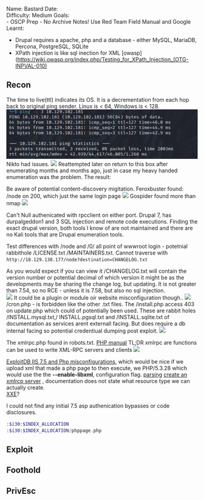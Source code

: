 
Name: Bastard
Date:  
Difficulty:  Medium
Goals:  
	- OSCP Prep
	- No Archive Notes! Use Red Team Field Manual and Google
Learnt:
- Drupal requires a apache, php and a database - either MySQL, MariaDB, Percona, PostgreSQL, SQLite
- XPath injection is like sql inection for XML [owasp](https://wiki.owasp.org/index.php/Testing_for_XPath_Injection_(OTG-INPVAL-010)



## Recon

The time to live(ttl) indicates its OS. It is a decrementation from each hop back to original ping sender. Linux is < 64, Windows is < 128.
![ping](HackTheBox/Retired-Machines/Bastard/Screenshots/ping.png)
Nikto had issues.
![](nikto-error-limit-reached.png)
Reattempted later on return to this box after enumerating months and months ago, just in case my heavy handed enumeration was the problem. The result:


Be aware of potential content-discovery migitation. Feroxbuster found: /node on 200, which just the same login page
![](doesnotlikedirbusting.png)
Gospider found more than nmap
![](gospider.png)

Can't Null authenicated with rpcclient on either port. Drupal 7, has durpalgeddon1 and 3 SQL injection and remote code executions. Finding the exact drupal version, both tools I know of are not maintained and there are no Kali tools that are Drupal enumeration tools.

Test differences with /node and /0/ all point of wwwroot login - potetnial rabbithole
/LICENSE.txt /MAINTAINERS.txt. Cannot traverse with `http://10.129.130.177/node?destination=CHANGELOG.txt`

As you would expect if you can view it /CHANGELOG.txt will contain the version number or potential decimal of which version it might be as the developments may be sharing the change log, but updating. It is not greater than 7.54, so no RCE - unless it is 7.58, but also no sql injection.  
![](drupalversion.png)
It could be a plugin or module oir website misconfiguration though..
![](searchsploitdrupal.png)
 /cron.php - is forbidden like the other .txt files. The /install.php access 403 on update.php which could of potentially been used. These are rabbit holes /INSTALL.mysql.txt,/ INSTALL.pgsql.txt and /INSTALL.sqlite.txt of documentation as services arent externall facing. But does require a db internal facing so potential credentiual dumping  post exploit.
 ![](requiresadb.png) 

The xmlrpc.php found in robots.txt. [PHP manual](https://www.php.net/manual/en/book.xmlrpc.php) TL;DR xmlrpc are functions can be used to write XML-RPC servers and clients
![](xmlrpc.png)

[ExploitDB IIS 7.5 and Php misconfigurations](https://www.exploit-db.com/exploits/19033), which would be nice if we upload xml that made a php page to then execute, we PHP/5.3.28 which would use the the **--enable-libxml**, configuration flag. [parsing](https://www.php.net/manual/en/function.xmlrpc-parse-method-descriptions.php) [create an xmlrcp server](https://www.php.net/manual/en/function.xmlrpc-server-create.php) , documentation does not state what resource type we can actually create.  
[XXE](https://github.com/swisskyrepo/PayloadsAllTheThings/tree/master/XXE%20Injection#exploiting-xxe-to-retrieve-files)?

I could not find any initial 7.5 asp authenication bypasses or code disclosures.
```php
:$i30:$INDEX_ALLOCATION
:$i30:$INDEX_ALLOCATION/phppage.php
```
## Exploit

## Foothold

## PrivEsc

      
